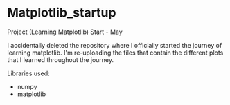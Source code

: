 # Matplotlib_startup

Project (Learning Matplotlib)
Start - May

I accidentally deleted the repository where I officially started the journey of learning matplotlib.
I'm re-uploading the files that contain the different plots that I learned throughout the journey.

Libraries used:
- numpy
- matplotlib
